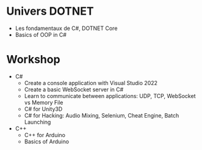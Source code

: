 # Univers DOTNET

- Les fondamentaux de C#, DOTNET Core
- Basics of OOP in C#

# Workshop

- C#
  - Create a console application with Visual Studio 2022
  - Create a basic WebSocket server in C#
  - Learn to communicate between applications: UDP, TCP, WebSocket vs Memory File
  - C# for Unity3D
  - C# for Hacking: Audio Mixing, Selenium, Cheat Engine, Batch Launching
- C++
  - C++ for Arduino
  - Basics of Arduino
